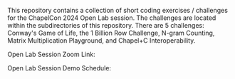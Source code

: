 This repository contains a collection of short coding exercises / challenges for the ChapelCon 2024 Open Lab session. 
The challenges are located within the subdirectories of this repository.
There are 5 challenges: Conway's Game of Life, the 1 Billion Row Challenge, N-gram Counting, Matrix Multiplication Playground, and Chapel+C Interoperability.

Open Lab Session Zoom Link:


Open Lab Session Demo Schedule:
